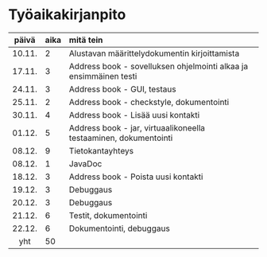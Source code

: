 # Työaikakirjanpito

| päivä | aika | mitä tein  |
| :----:|:-----| :-----|
| 10.11.| 2    | Alustavan määrittelydokumentin kirjoittamista |
| 17.11.| 3    | Address book - sovelluksen ohjelmointi alkaa ja ensimmäinen testi |
| 24.11.| 3    | Address book - GUI, testaus |
| 25.11.| 2    | Address book - checkstyle, dokumentointi |
| 30.11.| 4    | Address book - Lisää uusi kontakti |
| 01.12.| 5    | Address book - jar, virtuaalikoneella testaaminen, dokumentointi |
| 08.12.| 9    | Tietokantayhteys |
| 08.12.| 1    | JavaDoc |
| 18.12.| 3    | Address book - Poista uusi kontakti |
| 19.12.| 3    | Debuggaus |
| 20.12.| 3    | Debuggaus |
| 21.12.| 6    | Testit, dokumentointi |
| 22.12.| 6    | Dokumentointi, debuggaus |
| yht   | 50   | | 